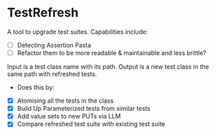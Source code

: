 # TestRefresh
A tool to upgrade test suites. Capabilities include:
- [ ] Detecting Assertion Pasta
- [ ] Refactor them to be more readable & maintainable and less brittle?

Input is a test class name with its path. Output is a new test class in the same path with refreshed tests.
- Does this by: 
- [x] Atomising all the tests in the class
- [x] Build Up Parameterized tests from similar tests
- [x] Add value sets to new PUTs via LLM
- [x] Compare refreshed test suite with existing test suite

